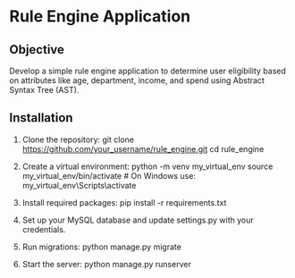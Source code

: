 # Rule Engine Application

## Objective
Develop a simple rule engine application to determine user eligibility based on attributes like age, department, income, and spend using Abstract Syntax Tree (AST).

## Installation

1. Clone the repository:
   git clone https://github.com/your_username/rule_engine.git
   cd rule_engine

2. Create a virtual environment:
   python -m venv my_virtual_env
   source my_virtual_env/bin/activate  # On Windows use: my_virtual_env\Scripts\activate

3. Install required packages:
   pip install -r requirements.txt

4. Set up your MySQL database and update settings.py with your credentials.

5. Run migrations:
   python manage.py migrate

6. Start the server:
   python manage.py runserver

